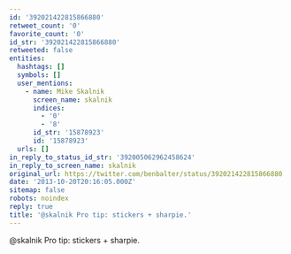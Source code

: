 ```yaml
---
id: '392021422815866880'
retweet_count: '0'
favorite_count: '0'
id_str: '392021422815866880'
retweeted: false
entities:
  hashtags: []
  symbols: []
  user_mentions:
    - name: Mike Skalnik
      screen_name: skalnik
      indices:
        - '0'
        - '8'
      id_str: '15878923'
      id: '15878923'
  urls: []
in_reply_to_status_id_str: '392005062962458624'
in_reply_to_screen_name: skalnik
original_url: https://twitter.com/benbalter/status/392021422815866880
date: '2013-10-20T20:16:05.000Z'
sitemap: false
robots: noindex
reply: true
title: '@skalnik Pro tip: stickers + sharpie.'
---
```


@skalnik Pro tip: stickers + sharpie.
